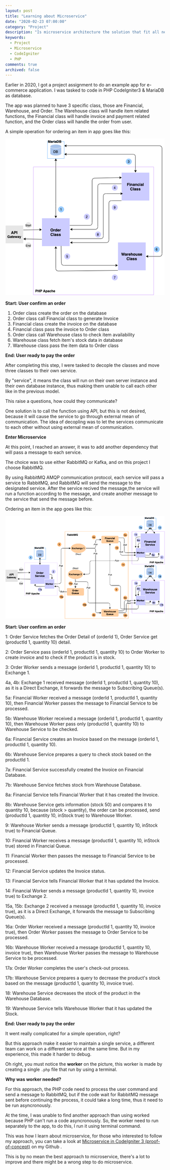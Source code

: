 ```yaml
---
layout: post
title: "Learning about Microservice"
date: "2020-02-23 07:00:00"
category: "Project"
description: "Is microservice architecture the solution that fit all needs?"
keywords:
  - Project
  - Microservice
  - CodeIgniter
  - PHP
comments: true
archived: false
---
```


Earlier in 2020, I got a project assignment to do an example app for e-commerce application. I was tasked to code in PHP CodeIgniter3 & MariaDB as database.

The app was planned to have 3 specific class, those are Financial, Warehouse, and Order. The Warehouse class will handle item related functions, the Financial class will handle invoice and payment related function, and the Order class will handle the order from user.

A simple operation for ordering an item in app goes like this:

![Monolithic-Architecture](/assets/others/monolithic-poc.png)

**Start: User confirm an order**

1. Order class create the order on the database
2. Order class call Financial class to generate Invoice
3. Financial class create the invoice on the database
4. Financial class pass the invoice to Order class
5. Order class call Warehouse class to check item availability
6. Warehouse class fetch item's stock data in database
7. Warehouse class pass the item data to Order class

**End: User ready to pay the order**

After completing this step, I were tasked to decople the classes and move three classes to their own service.

By "service", it means the class will run on their own server instance and their own database instance, thus making them unable to call each other like in the previous model.

This raise a questions, how could they communicate?

One solution is to call the function using API, but this is not desired, because it will cause the service to go through external mean of communication. The idea of decopling was to let the services communicate to each other without using external mean of communication.

**Enter Microservice**

At this point, I reached an answer, it was to add another dependency that will pass a message to each service. 

The choice was to use either RabbitMQ or Kafka, and on this project I choose RabbitMQ.

By using RabbitMQ AMQP communication protocol, each service will pass a service to RabbitMQ, and RabbitMQ will send the message to the designated service. After the service recived the message,the service will run a function according to the message, and create another message to the service that send the message before.

Ordering an item in the app goes like this:

![Microservice-Architecture](/assets/others/microservice-poc.png)

**Start: User confirm an order**

1: Order Service fetches the Order Detail of (orderId 1), Order Service get (productId 1, quantity 10) detail.

2: Order Service pass (orderId 1, productId 1, quantity 10) to Order Worker to create invoice and to check if the product is in stock.

3: Order Worker sends a message (orderId 1, productId 1, quantity 10) to Exchange 1.

4a, 4b: Exchange 1 received message (orderId 1, productId 1, quantity 10), as it is a Direct Exchange, it forwards the message to Subscribing Queue(s).

5a: Financial Worker received a message (orderId 1, productId 1, quantity 10), then Financial Worker passes the message to Financial Service to be processed.

5b: Warehouse Worker received a message (orderId 1, productId 1, quantity 10), then Warehouse Worker pass only (productId 1, quantity 10) to Warehouse Service to be checked.

6a: Financial Service creates an Invoice based on the message (orderId 1, productId 1, quantity 10).

6b: Warehouse Service prepares a query to check stock based on the productId 1.

7a: Financial Service successfully created the Invoice on Financial Database.

7b: Warehouse Service fetches stock from Warehouse Database.

8a: Financial Service tells Financial Worker that it has created the Invoice.

8b: Warehouse Service gets information (stock 50) and compares it to quantity 10, because (stock > quantity), the order can be processed, send (productId 1, quantity 10, inStock true) to Warehouse Worker.

9: Warehouse Worker sends a message (productId 1, quantity 10, inStock true) to Financial Queue.

10: Financial Worker receives a message (productId 1, quantity 10, inStock true) stored in Financial Queue.

11: Financial Worker then passes the message to Financial Service to be processed.

12: Financial Service updates the Invoice status.

13: Financial Service tells Financial Worker that it has updated the Invoice.

14: Financial Worker sends a message (productId 1, quantity 10, invoice true) to Exchange 2.

15a, 15b: Exchange 2 received a message (productId 1, quantity 10, invoice true), as it is a Direct Exchange, it forwards the message to Subscribing Queue(s).

16a: Order Worker received a message (productId 1, quantity 10, invoice true), then Order Worker passes the message to Order Service to be processed.

16b: Warehouse Worker received a message (productId 1, quantity 10, invoice true), then Warehouse Worker passes the message to Warehouse Service to be processed.

17a: Order Worker completes the user's check-out process.

17b: Warehouse Service prepares a query to decrease the product's stock based on the message (productId 1, quantity 10, invoice true).

18: Warehouse Service decreases the stock of the product in the Warehouse Database.

19: Warehouse Service tells Warehouse Worker that it has updated the Stock.

**End: User ready to pay the order**

It went really complicated for a simple operation, right?

But this approach make it easier to maintain a single service, a different team can work on a different service at the same time. But in my experience, this made it harder to debug.

Oh right, you must notice the **worker** on the picture, this worker is made by creating a single `.php` file that run by using a terminal.

**Why was worker needed?**

For this approach, the PHP code need to process the user command and send a message to RabbitMQ, but if the code wait for RabbitMQ message sent before continuing the process, it could take a long time, thus it need to be run asyncronously.

At the time, I was unable to find another approach than using worked because PHP can't run a code asyncronously. So, the worker need to run separately to the app, to do this, I run it using terminal command.

This was how I learn about microservice, for those who interested to follow my approach, you can take a look at <a href="https://github.com/madeindra/codeigniter-microservice">Microservice in CodeIgniter 3 (proof-of-concept)</a> on my Github .

This is by no mean the best approach to microservice, there's a lot to improve and there might be a wrong step to do microservice.
